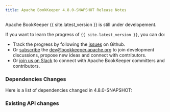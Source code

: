 ```yaml
---
title: Apache BookKeeper 4.8.0-SNAPSHOT Release Notes
---
```


Apache BookKeeper {{ site.latest_version }} is still under developement.

If you want to learn the progress of `{{ site.latest_version }}`, you can do:

- Track the progress by following the [issues](https://github.com/apache/bookkeeper/issues) on Github.
- Or [subscribe](mailto:dev-subscribe@bookkeeper.apache.org) the [dev@bookkeeper.apache.org](mailto:dev@bookkeeper.apache.org)
    to join development discussions, propose new ideas and connect with contributors.
- Or [join us on Slack](https://apachebookkeeper.herokuapp.com/) to connect with Apache BookKeeper committers and contributors.

### Dependencies Changes

Here is a list of dependencies changed in 4.8.0-SNAPSHOT:

### Existing API changes
